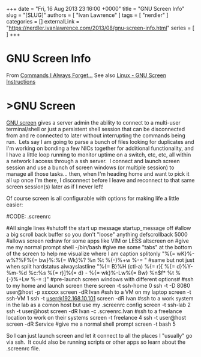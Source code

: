 +++
date = "Fri, 16 Aug 2013 23:16:00 +0000"
title = "GNU Screen Info"
slug = "[SLUG]"
authors = [ "Ivan Lawrence" ]
tags = [ "nerdler" ]
categories = []
externalLink = "https://nerdler.ivanlawrence.com/2013/08/gnu-screen-info.html"
series = [ ]
+++

# GNU Screen Info

From [Commands I Always Forget...](http://nerdler.blogspot.com/2013/07/commands-i-always-forget.html) See also [Linux - GNU Screen Instructions](http://nerdler.blogspot.com/2013/07/linux-gnu-screen-instructions.html)

\>GNU Screen
============

[GNU screen](http://en.wikipedia.org/wiki/GNU_Screen) gives a server admin the ability to connect to a multi-user terminal/shell or just a persistent shell session that can be disconnected from and re connected to later without interrupting the commands being run.  Lets say I am going to parse a bunch of files looking for duplicates and I'm working on bonding a few NICs together for additional functionality, and I have a little loop running to monitor uptime on a switch, etc, etc, all within a network I access through a ssh server.  I connect and launch screen session and use a bunch of screen windows (or multiple session) to manage all those tasks... then, when I'm heading home and want to pick it all up once I'm there, I disconnect before I leave and reconnect to that same screen session(s) later as if I never left!  
  
Of course screen is all configurable with options for making life a little easier:  
  

#CODE: .screenrc  

   #All single lines
   #shutoff the start up message
startup\_message off
   #allow a big scroll back buffer so you don't "loose" anything
defscrollback 5000
   #allows screen redraw for some apps like VIM or LESS
altscreen on
   #give me my normal prompt
shell -/bin/bash
   #give me some "tabs" at the bottom of the screen to help me visualize where I am
caption splitonly "%{= wK}%-w%?%F%{= bw}%:%{= Wk}%? %n %t %{-}%+w %-= "
   #same but not just when split
hardstatus alwayslastline "%{= B}%H (ctl-a) %{= r}\[ %{= d}%Y-%m-%d %c:%s %{= r}\]%{= d} - %{= wk}%-Lw%{= Bw} %n$f\*  %t %{-}%+Lw %-= :)"
   #pre-launch screen windows with different options#
   #ssh to my home and launch screen there
screen -t ssh-home 0 ssh -t -D 8080 user@host -p xxxxxx screen -dR Ivan
   #ssh to a VM on my laptop
screen -t ssh-VM 1 ssh -t user@192.168.10.101 screen -dR Ivan
   #ssh to a work system in the lab as a comon host but use my .screenrc config
screen -t ssh-lab 2 ssh -t user@host screen -dR Ivan -c .screenrc.Ivan
   #ssh to a freelance location to work on their systems
screen -t freelance 4 ssh -t user@host screen -dR Service
   #give me a normal shell prompt
screen -t bash 5

  
So I can just launch screen and let it connect to all the places I "usually" go via ssh.  It could also be running scripts or other apps so learn about the .screenrc file.